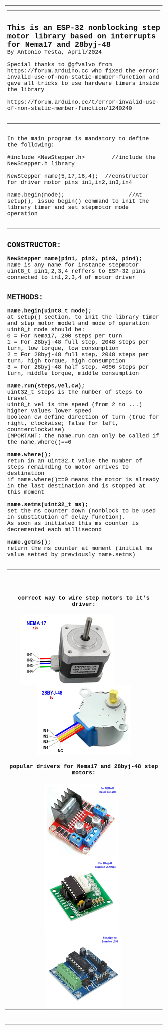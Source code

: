 <html>

<head>
<meta charset="utf-8">
</head>

<body>

<table border="0" width="100%" id="table1" cellspacing="0" cellpadding="0">
	<tr>
		<td align="center">
		<p align="left"><font size="4" face="Courier">
        <hr align="left">
		</font>
		<p align="left"><b><font face="Courier" size="5"><br>
		This is an ESP-32 nonblocking 
		step motor library based on interrupts for Nema17 and 28byj-48</font></b><font size="4" face="Courier">
		<br>
		By Antonio Testa, April/2024<br>
		<br>
		Special thanks to @gfvalvo from https://forum.arduino.cc who fixed the 
		error: invalid-use-of-non-static-member-function and gave all tricks to 
		use hardware timers inside the library<br>
		<br>
		https://forum.arduino.cc/t/error-invalid-use-of-non-static-member-function/1240240<br>
		<br>
        </p>
        <hr align="left">
		<p align="left"><br>
		In the main program is mandatory to define the following:<br>
		<br>
		#include &lt;NewStepper.h&gt;&nbsp;&nbsp;&nbsp;&nbsp;&nbsp; &nbsp;&nbsp;//include the NewStepper.h library <br>
		<br>
		NewStepper name(5,17,16,4);&nbsp; //constructor for driver motor pins 
		in1,in2,in3,in4<br>
		<br>
		name.begin(mode);&nbsp;&nbsp;&nbsp;&nbsp;&nbsp;&nbsp;&nbsp;&nbsp;&nbsp;&nbsp;&nbsp;&nbsp;&nbsp;&nbsp;&nbsp;&nbsp;&nbsp;&nbsp; //At setup(), issue begin() command to init the 
		library timer and set stepmotor mode operation<br>
		<br>
        </p>
        <hr align="left">
		<p align="left">
		<br>
		</font><b><font face="Courier" size="5">CONSTRUCTOR:</font></b><font size="4" face="Courier"><br>
		<br>
		<b>NewStepper name(pin1, pin2, pin3, pin4);</b> <br>
		name is any name for instance stepmotor<br>
		uint8_t pin1,2,3,4 reffers to ESP-32 pins connected to in1,2,3,4 of 
		motor driver<br>
		<br>
		<br>
		</font><font face="Courier" size="5"><b>METHODS:</b></font><font size="4" face="Courier"><br>
		<br>
		<b>name.begin(uint8_t mode);</b><br>
		at setup() section, to init the library timer and step motor model and 
		mode of operation<br>
		uint8_t mode should be:<br>
		0 = For Nema17, 200 steps per turn<br>
		1 = For 28byj-48 full step, 2048 steps per turn, low torque, low consumption<br>
		2 = For 28byj-48 full step, 2048 steps per turn, high torque, high consumption<br>
		3 = For 28byj-48 half step, 4096 steps per turn, middle torque, middle 
		consumption<br>
		<br>
		<b>name.run(steps,vel,cw);</b><br>
		uint32_t steps is the number of steps to travel<br>
		uint8_t vel is the speed (from 2 to ...) higher values lower speed<br>
		boolean cw define direction of turn (true for right, clockwise; false 
		for left, counterclockwise)<br>
		IMPORTANT: the name.run can only be called if the name.where()==0 <br>
		<br>
		<b>name.where();</b><br>
		retun in an uint32_t value the number of steps remainding to motor 
		arrives to destination<br>
		if name.where()==0 means the motor is already in the last destination 
		and is stopped at this moment<br>
		<br>
		<b>name.setms(uint32_t ms);</b><br>
		set the ms counter down (nonblock to be used in substitution of delay 
		function).<br>
		As soon as initiated this ms counter is decremented each millisecond<br>
		<br>
		<b>name.getms();</b><br>
		return the ms counter at moment (initial ms value setted by previously 
		name.setms)<br><br>
        </p>
        <hr align="left"></font><br>
&nbsp;</td>
	</tr>
	<tr>
		<td align="center">
		<b><font face="Courier" size="4"><br>
		correct way to wire step motors to it's driver:<br>
&nbsp;</font></b></td>
	</tr>
	<tr>
		<td align="center">
		<img border="0" src="/NewStepper/images/Nema17.jpg" width="300" height="224" align="middle">&nbsp;&nbsp;&nbsp;&nbsp;&nbsp;&nbsp;&nbsp;&nbsp;&nbsp;&nbsp;&nbsp;&nbsp;&nbsp;&nbsp;&nbsp;&nbsp;&nbsp;&nbsp;&nbsp;&nbsp;&nbsp;&nbsp;&nbsp;&nbsp;&nbsp;&nbsp;&nbsp;&nbsp;
		<img border="0" src="/NewStepper/images/28byj-48.jpg" width="300" height="224" align="middle"></td>
	</tr>
	<tr>
		<td align="center">
		<b><font size="4" face="Courier"><br>
		popular drivers for Nema17 and 28byj-48 step motors:<br>
&nbsp;</font></b></td>
	</tr>
	<tr>
		<td align="center">
		<img border="0" src="/NewStepper/images/D_L298.jpg" width="240" height="240" align="middle">&nbsp;&nbsp;&nbsp;&nbsp;
		<img border="0" src="/NewStepper/images/D_ULN2003.jpg" width="240" height="240" align="middle">&nbsp;&nbsp;&nbsp;&nbsp;
		<img border="0" src="/NewStepper/images/D_L293.jpg" width="240" height="240" align="middle"></td>
	</tr>
</table>
    <br><hr align="left">
</body>

</html>
